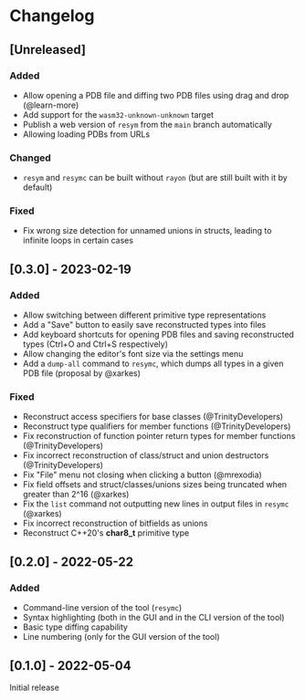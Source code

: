 # Changelog

## [Unreleased]

### Added

- Allow opening a PDB file and diffing two PDB files using drag and drop (@learn-more)
- Add support for the `wasm32-unknown-unknown` target
- Publish a web version of `resym` from the `main` branch automatically
- Allowing loading PDBs from URLs

### Changed

- `resym` and `resymc` can be built without `rayon` (but are still built with it by default)

### Fixed

- Fix wrong size detection for unnamed unions in structs, leading to infinite loops in certain cases

## [0.3.0] - 2023-02-19

### Added

- Allow switching between different primitive type representations
- Add a "Save" button to easily save reconstructed types into files
- Add keyboard shortcuts for opening PDB files and saving reconstructed types (Ctrl+O and Ctrl+S respectively)
- Allow changing the editor's font size via the settings menu
- Add a `dump-all` command to `resymc`, which dumps all types in a given PDB file (proposal by @xarkes)

### Fixed

- Reconstruct access specifiers for base classes (@TrinityDevelopers)
- Reconstruct type qualifiers for member functions (@TrinityDevelopers)
- Fix reconstruction of function pointer return types for member functions (@TrinityDevelopers)
- Fix incorrect reconstruction of class/struct and union destructors (@TrinityDevelopers)
- Fix "File" menu not closing when clicking a button (@mrexodia)
- Fix field offsets and struct/classes/unions sizes being truncated when greater than 2^16 (@xarkes)
- Fix the `list` command not outputting new lines in output files in `resymc` (@xarkes)
- Fix incorrect reconstruction of bitfields as unions
- Reconstruct C++20's **char8_t** primitive type

## [0.2.0] - 2022-05-22

### Added

- Command-line version of the tool (`resymc`)
- Syntax highlighting (both in the GUI and in the CLI version of the tool)
- Basic type diffing capability
- Line numbering (only for the GUI version of the tool)

## [0.1.0] - 2022-05-04

Initial release
